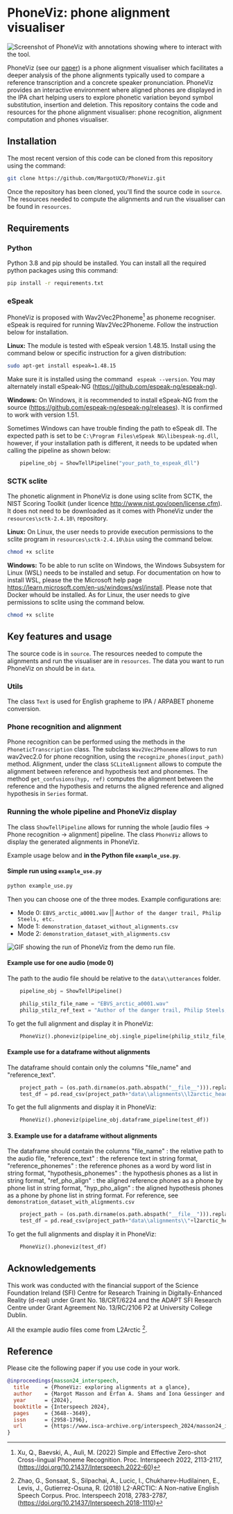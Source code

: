 # PhoneViz: phone alignment visualiser

![Screenshot of PhoneViz with annotations showing where to interact with the tool.](phoneviz_screenshot.png)

PhoneViz (see our [paper](https://www.isca-archive.org/interspeech_2024/masson24_interspeech.pdf)) is a phone alignment visualiser which facilitates a deeper analysis of the phone alignments typically used to compare a reference transcription and a concrete speaker pronunciation. PhoneViz provides an interactive environment where aligned phones are displayed in the IPA chart helping users to explore phonetic variation beyond symbol substitution, insertion and deletion. This repository contains the code and resources for the phone alignment visualiser: phone recognition, alignment computation and phones visualiser.

## Installation

The most recent version of this code can be cloned from this repository using the command:

```bash
git clone https://github.com/MargotUCD/PhoneViz.git
```

Once the repository has been cloned, you'll find the source code in `source`. The resources needed to compute the alignments and run the visualiser can be found in `resources`. 

## Requirements

### Python

Python 3.8 and pip should be installed. You can install all the required python packages using this command:

```bash
pip install -r requirements.txt
```

### eSpeak

PhoneViz is proposed with Wav2Vec2Phoneme[^2] as phoneme recogniser. eSpeak is required for running Wav2Vec2Phoneme. Follow the instruction below for installation.

**Linux:**
The module is tested with eSpeak version 1.48.15. Install using the command below or specific instruction for a given distribution:

```bash
sudo apt-get install espeak=1.48.15
```

Make sure it is installed using the command ``` espeak --version```. You may alternately install eSpeak-NG (https://github.com/espeak-ng/espeak-ng).

**Windows:**
On Windows, it is recommended to install eSpeak-NG from the source (https://github.com/espeak-ng/espeak-ng/releases). It is confirmed to work with version 1.51.

Sometimes Windows can have trouble finding the path to eSpeak dll. The expected path is set to be `C:\Program Files\eSpeak NG\libespeak-ng.dll`, however, if your installation path is different, it needs to be updated when calling the pipeline as shown below:

```python
    pipeline_obj = ShowTellPipeline("your_path_to_espeak_dll")
```

### SCTK sclite

The phonetic alignment in PhoneViz is done using sclite from SCTK, the NIST Scoring Toolkit (under licence http://www.nist.gov/open/license.cfm). It does not need to be downloaded as it comes with PhoneViz under the `resources\sctk-2.4.10\` repository.

**Linux:**
On Linux, the user needs to provide execution permissions to the sclite program in `resources\sctk-2.4.10\bin` using the command below.

```bash
chmod +x sclite
```

**Windows:**
To be able to run sclite on Windows, the Windows Subsystem for Linux (WSL) needs to be installed and setup. For documentation on how to install WSL, please the the Microsoft help page https://learn.microsoft.com/en-us/windows/wsl/install. Please note that Docker whould be installed. As for Linux, the user needs to give permissions to sclite using the command below.

```bash
chmod +x sclite
```

## Key features and usage

The source code is in `source`. The resources needed to compute the alignments and run the visualiser are in `resources`. The data you want to run PhoneViz on should be in `data`.

### Utils

The class ```Text``` is used for English grapheme to IPA / ARPABET phoneme conversion.

### Phone recognition and alignment

Phone recognition can be performed using the methods in the ```PhoneticTranscription``` class. The subclass ```Wav2Vec2Phoneme``` allows to run wav2vec2.0 for phone recognition, using the ```recognize_phones(input_path)``` method. Alignment, under the class ```SCLiteAlignment``` allows to compute the alignment between reference and hypothesis text and phonemes. The method ```get_confusions(hyp, ref)``` computes the alignment between the reference and the hypothesis and returns the aligned reference and aligned hypothesis in ```Series``` format.

### Running the whole pipeline and PhoneViz display

The class ```ShowTellPipeline``` allows for running the whole [audio files -> Phone recognition -> alignment] pipeline. The class ```PhoneViz``` allows to display the generated alignments in PhoneViz.

Example usage below and **in the Python file ```example_use.py```**.

#### Simple run using ```example_use.py```

```bash
python example_use.py
```
Then you can choose one of the three modes. Example configurations are:
* Mode 0: ```EBVS_arctic_a0001.wav``` || ```Author of the danger trail, Philip Steels, etc.```
* Mode 1: ```demonstration_dataset_without_alignments.csv```
* Mode 2: ```demonstration_dataset_with_alignments.csv```

![GIF showing the run of PhoneViz from the demo run file.](example_run.gif)

#### Example use for one audio (mode 0)

The path to the audio file should be relative to the ```data\\utterances``` folder.
```python
    pipeline_obj = ShowTellPipeline()

    philip_stilz_file_name = "EBVS_arctic_a0001.wav"
    philip_stilz_ref_text = "Author of the danger trail, Philip Steels, etc."
```
To get the full alignment and display it in PhoneViz:
```python
    PhoneViz().phoneviz(pipeline_obj.single_pipeline(philip_stilz_file_name,philip_stilz_ref_text))
```

#### Example use for a dataframe without alignments

The dataframe should contain only the columns "file_name" and "reference_text".

```python
    project_path = (os.path.dirname(os.path.abspath("__file__"))).replace("source", "")
    test_df = pd.read_csv(project_path+"data\\alignments\\l2arctic_head_without.csv")
```

To get the full alignments and display it in PhoneViz:

```python
    PhoneViz().phoneviz(pipeline_obj.dataframe_pipeline(test_df))
```
#### 3. Example use for a dataframe without alignments

The dataframe should contain the columns 
                    "file_name" : the relative path to the audio file,
                    "reference_text" : the reference text in string format,
                    "reference_phonemes" : the reference phones as a word by word list in string format, 
                    "hypothesis_phonemes" : the hypothesis phones as a list in string format, 
                    "ref_pho_align" : the aligned reference phones as a phone by phone list in string format, 
                    "hyp_pho_align" : the aligned hypothesis phones as a phone by phone list in string format.
For reference, see ```demonstration_dataset_with_alignments.csv```

```python
    project_path = (os.path.dirname(os.path.abspath("__file__"))).replace("source", "")
    test_df = pd.read_csv(project_path+"data\\alignments\\"+l2arctic_head_with.csv")
```

To get the full alignments and display it in PhoneViz:

```python
    PhoneViz().phoneviz(test_df)
```

## Acknowledgements
This work was conducted with the financial support of the Science Foundation Ireland (SFI) Centre for Research Training in Digitally-Enhanced Reality (d-real) under Grant No. 18/CRT/6224 and the ADAPT SFI Research Centre under Grant Agreement No. 13/RC/2106 P2 at University College Dublin.

All the example audio files come from L2Arctic [^1].

[^1]:Zhao, G., Sonsaat, S., Silpachai, A., Lucic, I., Chukharev-Hudilainen, E., Levis, J., Gutierrez-Osuna, R. (2018) L2-ARCTIC: A Non-native English Speech Corpus. Proc. Interspeech 2018, 2783-2787, (https://doi.org/10.21437/Interspeech.2018-1110)
[^2]:Xu, Q., Baevski, A., Auli, M. (2022) Simple and Effective Zero-shot Cross-lingual Phoneme Recognition. Proc. Interspeech 2022, 2113-2117, (https://doi.org/10.21437/Interspeech.2022-60)

## Reference
Please cite the following paper if you use code in your work.
```BibTex
@inproceedings{masson24_interspeech,
  title     = {PhoneViz: exploring alignments at a glance},
  author    = {Margot Masson and Erfan A. Shams and Iona Gessinger and Julie Carson-Berndsen},
  year      = {2024},
  booktitle = {Interspeech 2024},
  pages     = {3648--3649},
  issn      = {2958-1796},
  url       = {https://www.isca-archive.org/interspeech_2024/masson24_interspeech.pdf}
}
```
